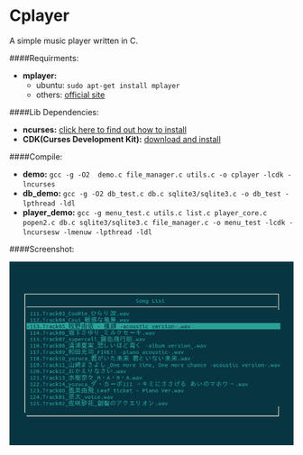 # Cplayer
A simple music player written in C.

####Requirments:

- **mplayer:**
    - ubuntu: `sudo apt-get install mplayer`
    - others: [official site](http://www.mplayerhq.hu/design7/dload.html)

####Lib Dependencies:

- **ncurses:** [click here to find out how to install](http://tldp.org/HOWTO/NCURSES-Programming-HOWTO/intro.html#WHERETOGETIT)
- **CDK(Curses Development Kit):** [download and install](http://invisible-island.net/cdk/#download)

####Compile:

- **demo:**
    `gcc -g -O2  demo.c file_manager.c utils.c -o cplayer -lcdk -lncurses`
- **db_demo:**
    `gcc -g -O2 db_test.c db.c sqlite3/sqlite3.c -o db_test -lpthread -ldl`
- **player_demo:**
    `gcc -g menu_test.c utils.c list.c player_core.c popen2.c db.c sqlite3/sqlite3.c file_manager.c -o menu_test -lcdk -lncursesw -lmenuw -lpthread -ldl`

####Screenshot:

![Cplayer-songlist][songlist]

[songlist]: https://github.com/MarcoQin/gallery/blob/master/Cplayer/songlist.png
